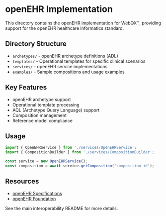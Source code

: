 # openEHR Implementation

This directory contains the openEHR implementation for WebQX™, providing support for the openEHR healthcare informatics standard.

## Directory Structure

- `archetypes/` - openEHR archetype definitions (ADL)
- `templates/` - Operational templates for specific clinical scenarios
- `services/` - openEHR service implementations
- `examples/` - Sample compositions and usage examples

## Key Features

- openEHR archetype support
- Operational template processing
- AQL (Archetype Query Language) support
- Composition management
- Reference model compliance

## Usage

```typescript
import { OpenEHRService } from './services/OpenEHRService';
import { CompositionBuilder } from './services/CompositionBuilder';

const service = new OpenEHRService();
const composition = await service.getComposition('composition-id');
```

## Resources

- [openEHR Specifications](https://specifications.openehr.org/)
- [openEHR Foundation](https://www.openehr.org/)

See the main interoperability README for more details.